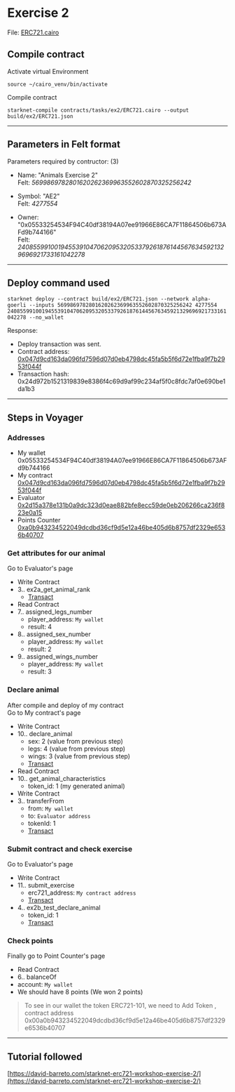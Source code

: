 # Exercise 2

File: [ERC721.cairo](../contracts/tasks/ex2/ERC721.cairo)


## Compile contract

Activate virtual Environment

`source ~/cairo_venv/bin/activate`

Compile contract

`starknet-compile contracts/tasks/ex2/ERC721.cairo --output build/ex2/ERC721.json`

---

## Parameters in Felt format

Parameters required by contructor: (3)
- Name: "Animals Exercise 2" <br>
Felt: *5699869782801620262369963552602870325256242*

- Symbol: "AE2" <br>
Felt: *4277554*

- Owner: "0x05533254534F94C40df38194A07ee91966E86CA7F11864506b673AFd9b744166" <br>
Felt: *2408559910019455391047062095320533792618761445676345921329696921733161042278*

---

## Deploy command used

`starknet deploy --contract build/ex2/ERC721.json --network alpha-goerli --inputs 5699869782801620262369963552602870325256242 4277554 2408559910019455391047062095320533792618761445676345921329696921733161042278 --no_wallet` 

Response:<br>
- Deploy transaction was sent.
- Contract address: [0x047d9cd163da096fd7596d07d0eb4798dc45fa5b5f6d72e1fba9f7b2953f044f](https://goerli.voyager.online/contract/0x047d9cd163da096fd7596d07d0eb4798dc45fa5b5f6d72e1fba9f7b2953f044f)
- Transaction hash: 0x24d972b1521319839e8386f4c69d9af99c234af5f0c8fdc7af0e690be1da1b3

---

## Steps in Voyager

### Addresses

- My wallet 0x05533254534F94C40df38194A07ee91966E86CA7F11864506b673AFd9b744166
- My contract [0x047d9cd163da096fd7596d07d0eb4798dc45fa5b5f6d72e1fba9f7b2953f044f](https://goerli.voyager.online/contract/0x047d9cd163da096fd7596d07d0eb4798dc45fa5b5f6d72e1fba9f7b2953f044f)
- Evaluator [0x2d15a378e131b0a9dc323d0eae882bfe8ecc59de0eb206266ca236f823e0a15](https://goerli.voyager.online/contract/0x2d15a378e131b0a9dc323d0eae882bfe8ecc59de0eb206266ca236f823e0a15)
- Points Counter [0xa0b943234522049dcdbd36cf9d5e12a46be405d6b8757df2329e6536b40707](https://goerli.voyager.online/contract/0xa0b943234522049dcdbd36cf9d5e12a46be405d6b8757df2329e6536b40707)


### Get attributes for our animal

Go to Evaluator's page
- Write Contract
- 3.. ex2a_get_animal_rank
    - [Transact](https://goerli.voyager.online/tx/0x644b9c97bf49b03d2e73c9f4f5a673003383b1665d8d81ac0ba4e5e53db080)
- Read Contract
- 7.. assigned_legs_number
    - player_address: `My wallet`
    - result: 4
- 8.. assigned_sex_number
    - player_address: `My wallet`
    - result: 2
- 9.. assigned_wings_number
    - player_address: `My wallet`
    - result: 3


### Declare animal

After compile and deploy of my contract<br>
Go to My contract's page
- Write Contract
- 10.. declare_animal
    - sex: 2 (value from previous step)
    - legs: 4 (value from previous step)
    - wings: 3 (value from previous step)
    - [Transact](https://goerli.voyager.online/tx/0x7fe0ad8b53f51cc003f79757bcc354ced9b1f925b6f8191f0c1e51d336a3a3)
- Read Contract
- 10.. get_animal_characteristics
    - token_id: 1 (my generated animal)
- Write Contract
- 3.. transferFrom
    - from: `My wallet`
    - to: `Evaluator address`
    - tokenId: 1
    - [Transact](https://goerli.voyager.online/tx/0x517fcbfcc752193761fd357009879f14134a9bca48754cc9cfef8da36cc62ab)


### Submit contract and check exercise

Go to Evaluator's page
- Write Contract
- 11.. submit_exercise
    - erc721_address: `My contract address`
    - [Transact](https://goerli.voyager.online/tx/0x6c0da8f70a8f6c223e591bf14597c81d044c8f98c399ced8b7fc17ccf40045b)
- 4.. ex2b_test_declare_animal
    - token_id: 1
    - [Transact](https://goerli.voyager.online/tx/0x4f46df083a4793d22ddc063a249550684114595dc2df7bff91b4bd46fbc07f)


### Check points

Finally go to Point Counter's page
- Read Contract
- 6.. balanceOf
- account: `My wallet`
- We should have 8 points (We won 2 points)

> To see in our wallet the token ERC721-101, we need to Add Token , contract address 0x00a0b943234522049dcdbd36cf9d5e12a46be405d6b8757df2329e6536b40707

---

## Tutorial followed

[https://david-barreto.com/starknet-erc721-workshop-exercise-2/](https://david-barreto.com/starknet-erc721-workshop-exercise-2/)
